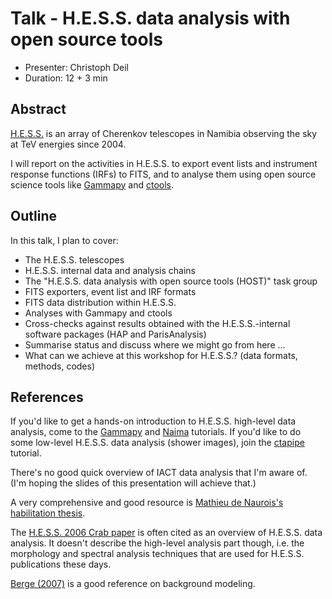 # Talk - H.E.S.S. data analysis with open source tools

* Presenter: Christoph Deil
* Duration: 12 + 3 min

## Abstract

[H.E.S.S.](http://www.mpi-hd.mpg.de/hfm/HESS/) is an array of
Cherenkov telescopes in Namibia observing the sky at TeV energies since 2004.

I will report on the activities in H.E.S.S. to export event lists
and instrument response functions (IRFs) to FITS, and to analyse
them using open source science tools like [Gammapy](https://gammapy.readthedocs.org/en/latest/)
and [ctools](http://cta.irap.omp.eu/ctools-devel/).
 
## Outline

In this talk, I plan to cover:

* The H.E.S.S. telescopes
* H.E.S.S. internal data and analysis chains
* The "H.E.S.S. data analysis with open source tools (HOST)" task group
* FITS exporters, event list and IRF formats
* FITS data distribution within H.E.S.S.
* Analyses with Gammapy and ctools
* Cross-checks against results obtained with the H.E.S.S.-internal software packages (HAP and ParisAnalysis)
* Summarise status and discuss where we might go from here ...
* What can we achieve at this workshop for H.E.S.S.?
  (data formats, methods, codes)

## References

If you'd like to get a hands-on introduction to H.E.S.S. high-level
data analysis, come to the [Gammapy](https://github.com/gammapy/2015-MPIK-Workshop/tree/gh-pages/tutorials/gammapy)
and [Naima](https://github.com/gammapy/2015-MPIK-Workshop/tree/gh-pages/tutorials/naima) tutorials.
If you'd like to do some low-level H.E.S.S. data analysis (shower images),
join the [ctapipe](https://github.com/gammapy/2015-MPIK-Workshop/tree/gh-pages/tutorials/ctapipe)
tutorial.

There's no good quick overview of IACT data analysis that I'm aware of.
(I'm hoping the slides of this presentation will achieve that.)

A very comprehensive and good resource is [Mathieu de Naurois's habilitation thesis](http://inspirehep.net/record/1122589).

The [H.E.S.S. 2006 Crab paper](http://labs.adsabs.harvard.edu/adsabsadsabs/abs/2006A%26A...457..899A/)
is often cited as an overview of H.E.S.S. data analysis.
It doesn't describe the high-level analysis part though, i.e.
the morphology and spectral analysis techniques that are used for H.E.S.S.
publications these days.

[Berge (2007)](http://labs.adsabs.harvard.edu/adsabsadsabs/abs/2007A%26A...466.1219B/)
is a good reference on background modeling.
